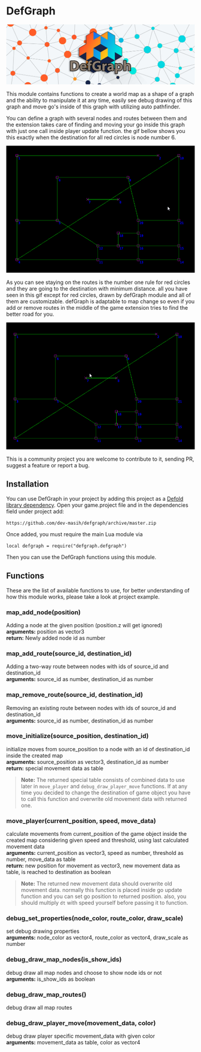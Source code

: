 # DefGraph

<img src="example/banner.jpg" alt="routing gif" style="max-width:100%;" />

This module contains functions to create a world map as a shape of a graph and the ability to manipulate it at any time, easily see debug drawing of this graph and move go's inside of this graph with utilizing auto pathfinder.

You can define a graph with several nodes and routes between them and the extension takes care of finding and moving your go inside this graph with just one call inside player update function.
the gif bellow shows you this exactly when the destination for all red circles is node number 6.

<img src="example/routing.gif" alt="routing gif" style="max-width:100%;" />

As you can see staying on the routes is the number one rule for red circles and they are going to the destination with minimum distance. all you have seen in this gif except for red circles, drawn by defGraph module and all of them are customizable.
defGraph is adaptable to map change so even if you add or remove routes in the middle of the game extension tries to find the better road for you.

<img src="example/dynamic-routing.gif" alt="routing gif" style="max-width:100%;" />

This is a community project you are welcome to contribute to it, sending PR, suggest a feature or report a bug.

## Installation
You can use DefGraph in your project by adding this project as a [Defold library dependency](http://www.defold.com/manuals/libraries/). Open your game.project file and in the dependencies field under project add:

	https://github.com/dev-masih/defgraph/archive/master.zip
  
Once added, you must require the main Lua module via

```
local defgraph = require("defgraph.defgraph")
```
Then you can use the DefGraph functions using this module.

## Functions
These are the list of available functions to use, for better understanding of how this module works, please take a look at project example.

### map_add_node(position)
Adding a node at the given position (position.z will get ignored)  
**arguments:** position as vector3  
**return:** Newly added node id as number 

### map_add_route(source_id, destination_id)  
Adding a two-way route between nodes with ids of source_id and destination_id  
**arguments:** source_id as number, destination_id as number  

### map_remove_route(source_id, destination_id)
Removing an existing route between nodes with ids of source_id and destination_id  
**arguments:** source_id as number, destination_id as number  

### move_initialize(source_position, destination_id)
initialize moves from source_position to a node with an id of destination_id inside the created map  
**arguments:** source_position as vector3, destination_id as number  
**return:** special movement data as table  
> **Note:** The returned special table consists of combined data to use later in `move_player` and `debug_draw_player_move` functions. If at any time you decided to change the destination of game object you have to call this function and overwrite old movement data with returned one.

### move_player(current_position, speed, move_data)
calculate movements from current_position of the game object inside the created map considering given speed and threshold, using last calculated movement data  
**arguments:** current_position as vector3, speed as number, threshold as number, move_data as table  
**return:** new position for movement as vector3, new movement data as table, is reached to destination as boolean  
> **Note:** The returned new movement data should overwrite old movement data. normally this function is placed inside go update function and you can set go position to returned position. also, you should multiply `dt` with speed yourself before passing it to function.


### debug_set_properties(node_color, route_color, draw_scale)  
set debug drawing properties  
**arguments:** node_color as vector4, route_color as vector4, draw_scale as number  

### debug_draw_map_nodes(is_show_ids)  
debug draw all map nodes and choose to show node ids or not  
**arguments:** is_show_ids as boolean  

### debug_draw_map_routes()
debug draw all map routes

### debug_draw_player_move(movement_data, color)
debug draw player specific movement_data with given color  
**arguments:** movement_data as table, color as vector4    
